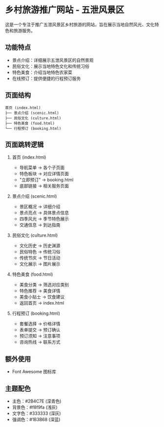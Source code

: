 # 乡村旅游推广网站 - 五泄风景区

这是一个专注于推广五泄风景区乡村旅游的网站，旨在展示当地自然风光、文化特色和旅游服务。

## 功能特点

- 景点介绍：详细展示五泄风景区的自然景观
- 民俗文化：展示当地特色文化和传统习俗
- 特色美食：介绍当地特色农家菜
- 在线预订：提供便捷的行程预订服务

## 页面结构

```
首页 (index.html)
├── 景点介绍 (scenic.html)
├── 民俗文化 (culture.html)
├── 特色美食 (food.html)
└── 行程预订 (booking.html)
```

## 页面跳转逻辑

1. 首页 (index.html)
   - 导航菜单 -> 各个子页面
   - 特色板块 -> 对应详情页面
   - "立即预订" -> booking.html
   - 底部链接 -> 相关服务页面

2. 景点介绍 (scenic.html)
   - 景区概况 -> 详细介绍
   - 景点亮点 -> 具体景点信息
   - 四季风光 -> 季节特色展示
   - 交通信息 -> 到达指南

3. 民俗文化 (culture.html)
   - 文化历史 -> 历史渊源
   - 民俗特色 -> 传统习俗
   - 传统节庆 -> 节日活动
   - 文化展示 -> 图片展示

4. 特色美食 (food.html)
   - 美食分类 -> 筛选对应类别
   - 特色推荐 -> 美食详情
   - 美食小贴士 -> 饮食建议
   - 返回首页 -> index.html

5. 行程预订 (booking.html)
   - 套餐选择 -> 价格详情
   - 表单提交 -> 预订确认
   - 预订须知 -> 注意事项
   - 咨询热线 -> 联系方式

## 额外使用

- Font Awesome 图标库

## 主题配色

- 主色：#2B4C7E (深青色)
- 背景色：#f8f9fa (浅灰)
- 文字色：#333333 (深灰)
- 强调色：#1B3B68 (深蓝)

